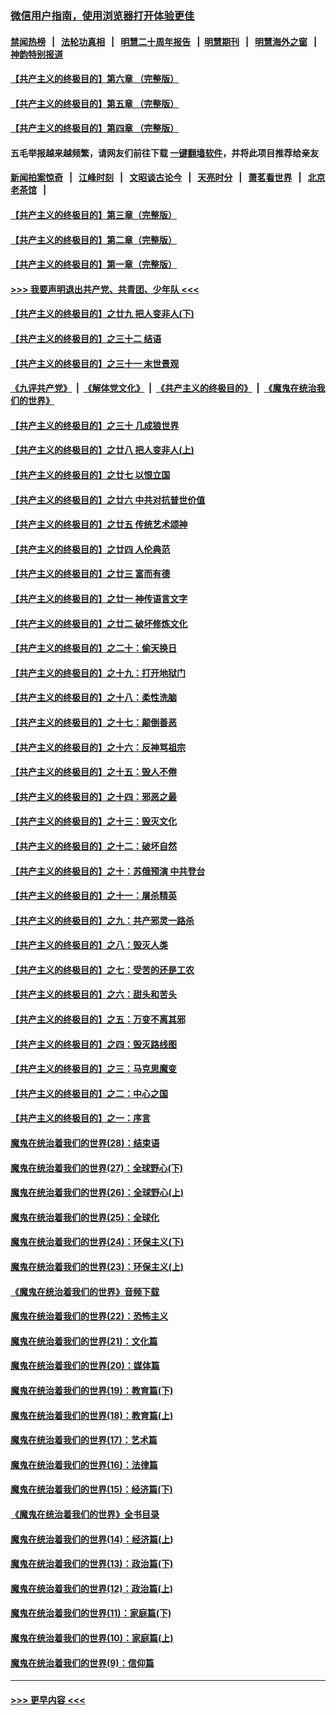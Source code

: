 ### [微信用户指南，使用浏览器打开体验更佳](https://github.com/gfw-breaker/banned-news1/blob/master/indexes/wechat-guide.md?t=0)
#### [禁闻热榜](热点新闻.md?t=0)  &nbsp;&nbsp;|&nbsp;&nbsp; [法轮功真相](https://github.com/gfw-breaker/truth/blob/master/README.md?t=0) &nbsp;&nbsp;|&nbsp;&nbsp; [明慧二十周年报告](https://github.com/gfw-breaker/mh-reports/blob/master/README.md?t=0) &nbsp;&nbsp;|&nbsp;&nbsp;[明慧期刊](https://github.com/gfw-breaker/mh-qikan) &nbsp;&nbsp;|&nbsp;&nbsp; [明慧海外之窗](https://github.com/gfw-breaker/mh-news/blob/master/README.md?t=0) &nbsp;&nbsp;|&nbsp;&nbsp; [神韵特别报道](https://github.com/gfw-breaker/mh-news/blob/master/shenyun.md?t=0)
#### [【共产主义的终极目的】第六章 （完整版）](../pages/nsc422/n11428913.md?t=02082322) 
#### [【共产主义的终极目的】第五章 （完整版）](../pages/nsc422/n11428912.md?t=02082322) 
#### [【共产主义的终极目的】第四章 （完整版）](../pages/nsc422/n11428907.md?t=02082322) 
#### 五毛举报越来越频繁，请网友们前往下载 [一键翻墙软件](https://github.com/gfw-breaker/ssr-accounts)，并将此项目推荐给亲友
#### [新闻拍案惊奇](https://github.com/gfw-breaker/banned-news1/blob/master/pages/link4.md) &nbsp;&nbsp;|&nbsp;&nbsp; [江峰时刻](https://github.com/gfw-breaker/banned-news1/blob/master/pages/link4.md) &nbsp;&nbsp;|&nbsp;&nbsp; [文昭谈古论今](https://github.com/gfw-breaker/banned-news1/blob/master/pages/link4.md) &nbsp;&nbsp;|&nbsp;&nbsp; [天亮时分](https://github.com/gfw-breaker/banned-news1/blob/master/pages/link4.md) &nbsp;&nbsp;|&nbsp;&nbsp; [萧茗看世界](https://github.com/gfw-breaker/banned-news1/blob/master/pages/link4.md) &nbsp;&nbsp;|&nbsp;&nbsp; [北京老茶馆](https://github.com/gfw-breaker/banned-news1/blob/master/pages/link4.md) &nbsp;&nbsp;|&nbsp;&nbsp; 
#### [【共产主义的终极目的】第三章（完整版）](../pages/nsc422/n11428848.md?t=02082322) 
#### [【共产主义的终极目的】第二章（完整版）](../pages/nsc422/n11428831.md?t=02082322) 
#### [【共产主义的终极目的】第一章（完整版）](../pages/nsc422/n11417651.md?t=02082322) 
#### [>>> 我要声明退出共产党、共青团、少年队 <<<](https://github.com/begood0513/goodnews/blob/master/quit/letter.md) 
#### [【共产主义的终极目的】之廿九 把人变非人(下)](../pages/nsc422/n11344140.md?t=02082322) 
#### [【共产主义的终极目的】之三十二 结语](../pages/nsc422/n11360535.md?t=02082322) 
#### [【共产主义的终极目的】之三十一 末世景观](../pages/nsc422/n11351129.md?t=02082322) 
#### [《九评共产党》](https://github.com/begood0513/9ping.md/blob/master/README.md) &nbsp;|&nbsp; [《解体党文化》](../../../../jtdwh.md/blob/master/README.md)  &nbsp;|&nbsp; [《共产主义的终极目的》](../../../../gczydzjmd.md/blob/master/README.md) &nbsp;|&nbsp; [《魔鬼在统治我们的世界》](../../../../mgztzwmdsj.md/blob/master/README.md) 
#### [【共产主义的终极目的】之三十 几成狼世界](../pages/nsc422/n11348280.md?t=02082322) 
#### [【共产主义的终极目的】之廿八 把人变非人(上)](../pages/nsc422/n11340492.md?t=02082322) 
#### [【共产主义的终极目的】之廿七 以恨立国](../pages/nsc422/n11336944.md?t=02082322) 
#### [【共产主义的终极目的】之廿六 中共对抗普世价值](../pages/nsc422/n11324785.md?t=02082322) 
#### [【共产主义的终极目的】之廿五 传统艺术颂神](../pages/nsc422/n11296396.md?t=02082322) 
#### [【共产主义的终极目的】之廿四 人伦典范](../pages/nsc422/n11296397.md?t=02082322) 
#### [【共产主义的终极目的】之廿三 富而有德](../pages/nsc422/n11283598.md?t=02082322) 
#### [【共产主义的终极目的】之廿一 神传语言文字](../pages/nsc422/n11263265.md?t=02082322) 
#### [【共产主义的终极目的】之廿二 破坏修炼文化](../pages/nsc422/n11245728.md?t=02082322) 
#### [【共产主义的终极目的】之二十：偷天换日](../pages/nsc422/n11238846.md?t=02082322) 
#### [【共产主义的终极目的】之十九：打开地狱门](../pages/nsc422/n11206376.md?t=02082322) 
#### [【共产主义的终极目的】之十八：柔性洗脑](../pages/nsc422/n11199994.md?t=02082322) 
#### [【共产主义的终极目的】之十七：颠倒善恶](../pages/nsc422/n11179782.md?t=02082322) 
#### [【共产主义的终极目的】之十六：反神骂祖宗](../pages/nsc422/n11166798.md?t=02082322) 
#### [【共产主义的终极目的】之十五：毁人不倦](../pages/nsc422/n11166792.md?t=02082322) 
#### [【共产主义的终极目的】之十四：邪恶之最](../pages/nsc422/n11150249.md?t=02082322) 
#### [【共产主义的终极目的】之十三：毁灭文化](../pages/nsc422/n11135227.md?t=02082322) 
#### [【共产主义的终极目的】之十二：破坏自然](../pages/nsc422/n11135214.md?t=02082322) 
#### [【共产主义的终极目的】之十：苏俄预演 中共登台](../pages/nsc422/n11118424.md?t=02082322) 
#### [【共产主义的终极目的】之十一：屠杀精英](../pages/nsc422/n11118442.md?t=02082322) 
#### [【共产主义的终极目的】之九：共产邪灵一路杀](../pages/nsc422/n11114139.md?t=02082322) 
#### [【共产主义的终极目的】之八：毁灭人类](../pages/nsc422/n11108503.md?t=02082322) 
#### [【共产主义的终极目的】之七：受苦的还是工农](../pages/nsc422/n11101809.md?t=02082322) 
#### [【共产主义的终极目的】之六：甜头和苦头](../pages/nsc422/n11096971.md?t=02082322) 
#### [【共产主义的终极目的】之五：万变不离其邪](../pages/nsc422/n11091285.md?t=02082322) 
#### [【共产主义的终极目的】之四：毁灭路线图](../pages/nsc422/n11086284.md?t=02082322) 
#### [【共产主义的终极目的】之三：马克思魔变](../pages/nsc422/n11061941.md?t=02082322) 
#### [【共产主义的终极目的】之二：中心之国](../pages/nsc422/n11047728.md?t=02082322) 
#### [【共产主义的终极目的】之一：序言](../pages/nsc422/n11086077.md?t=02082322) 
#### [魔鬼在统治着我们的世界(28)：结束语](../pages/nsc422/n10936246.md?t=02082322) 
#### [魔鬼在统治着我们的世界(27)：全球野心(下)](../pages/nsc422/n10928319.md?t=02082322) 
#### [魔鬼在统治着我们的世界(26)：全球野心(上)](../pages/nsc422/n10900318.md?t=02082322) 
#### [魔鬼在统治着我们的世界(25)：全球化](../pages/nsc422/n10788205.md?t=02082322) 
#### [魔鬼在统治着我们的世界(24)：环保主义(下)](../pages/nsc422/n10695307.md?t=02082322) 
#### [魔鬼在统治着我们的世界(23)：环保主义(上)](../pages/nsc422/n10688613.md?t=02082322) 
#### [《魔鬼在统治着我们的世界》音频下载](../pages/nsc422/n10635553.md?t=02082322) 
#### [魔鬼在统治着我们的世界(22)：恐怖主义](../pages/nsc422/n10614727.md?t=02082322) 
#### [魔鬼在统治着我们的世界(21)：文化篇](../pages/nsc422/n10597706.md?t=02082322) 
#### [魔鬼在统治着我们的世界(20)：媒体篇](../pages/nsc422/n10586579.md?t=02082322) 
#### [魔鬼在统治着我们的世界(19)：教育篇(下)](../pages/nsc422/n10564808.md?t=02082322) 
#### [魔鬼在统治着我们的世界(18)：教育篇(上)](../pages/nsc422/n10526970.md?t=02082322) 
#### [魔鬼在统治着我们的世界(17)：艺术篇](../pages/nsc422/n10499093.md?t=02082322) 
#### [魔鬼在统治着我们的世界(16)：法律篇](../pages/nsc422/n10485969.md?t=02082322) 
#### [魔鬼在统治着我们的世界(15)：经济篇(下)](../pages/nsc422/n10469975.md?t=02082322) 
#### [《魔鬼在统治着我们的世界》全书目录](../pages/nsc422/n10464261.md?t=02082322) 
#### [魔鬼在统治着我们的世界(14)：经济篇(上)](../pages/nsc422/n10457370.md?t=02082322) 
#### [魔鬼在统治着我们的世界(13)：政治篇(下)](../pages/nsc422/n10448270.md?t=02082322) 
#### [魔鬼在统治着我们的世界(12)：政治篇(上)](../pages/nsc422/n10444576.md?t=02082322) 
#### [魔鬼在统治着我们的世界(11)：家庭篇(下)](../pages/nsc422/n10440961.md?t=02082322) 
#### [魔鬼在统治着我们的世界(10)：家庭篇(上)](../pages/nsc422/n10435448.md?t=02082322) 
#### [魔鬼在统治着我们的世界(9)：信仰篇](../pages/nsc422/n10432159.md?t=02082322) 

----
#### [ >>> 更早内容 <<< ](../indexes/nsc422-earlier.md)
